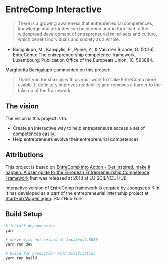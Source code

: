 # EntreComp Interactive
> There is a growing awareness that entrepreneurial competences, knowledge and attitudes can be learned and in turn lead to the widespread development of entrepreneurial mind-sets and culture, which benefit individuals and society as a whole.
- Bacigalupo, M., Kampylis, P., Punie, Y., & Van den Brande, G. (2016). EntreComp: The entrepreneurship competence framework. Luxembourg: Publication Office of the European Union, 10, 593884.

Margherita Bacigalupo commented on this project:
> Thank you for sharing with us your work to make EntreComp more usable. It definitely improves readability and removes a barrier to the take up of the framework.

## The vision
 The vision is this project is to:
 - Create an interactive way to help entrepreneurs access a set of competences easily.
 - Help entrepreneurs evolve their entreprenurial competences

## Attributions

 This project is based on [EntreComp into Action - Get inspired, make it happen: A user guide to the European Entrepreneurship Competence Framework](https://ec.europa.eu/jrc/en/publication/eur-scientific-and-technical-research-reports/entrecomp-action-get-inspired-make-it-happen-user-guide-european-entrepreneurship-competence)
 that was released at 2018 at EU SCIENCE HUB

 Interactive version of EntreComp framework is created by [Joongseob Kim](https://www.linkedin.com/in/joongseob-kim). It has developed as a part of the entrepreneurial internship project at [StartHub Wageningen](https://www.starthubwageningen.nl).
StartHub Fork

## Build Setup

``` bash
# install dependencies
yarn

# serve with hot reload at localhost:8080
yarn run dev

# build for production with minification
yarn run build
```
